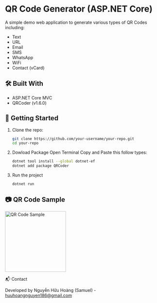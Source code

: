 # QR Code Generator (ASP.NET Core)

A simple demo web application to generate various types of QR Codes including:

- Text
- URL
- Email
- SMS
- WhatsApp
- WiFi
- Contact (vCard)

## 🛠 Built With

- ASP.NET Core MVC
- QRCoder (v1.6.0)

## 🚀 Getting Started

1. Clone the repo:
   ```bash
   git clone https://github.com/your-username/your-repo.git
   cd your-repo
2. Dowload Package
	Open Terminal
	Copy and Paste this follow types:
	```bash
	dotnet tool install --global dotnet-ef
	dotnet add package QRCoder
3. Run the project
	```bash 
    dotnet run

## 📷 QR Code Sample

<img src="https://github.com/user-attachments/assets/e473e942-826a-4dd9-a391-aa6182e418d0" alt="QR Code Sample" width="200" height="200">

📬 Contact

Developed by Nguyễn Hữu Hoàng (Samuel) - huuhoangnguyen186@gmail.com
